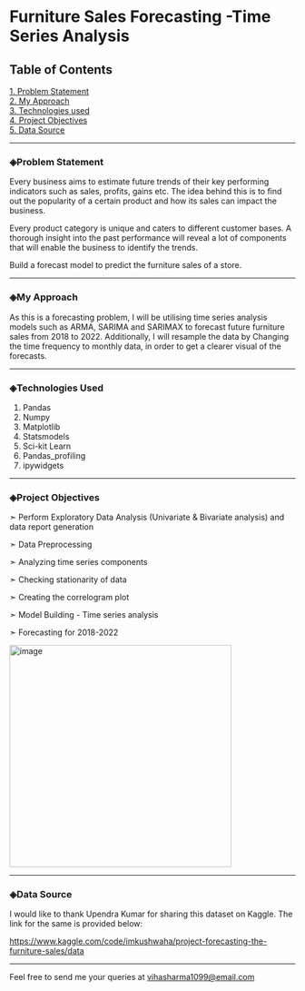 # Furniture Sales Forecasting -Time Series Analysis

## **Table of Contents**

[1. Problem Statement](#problem-statement)   
[2. My Approach](#my-approach)   
[3. Technologies used](#technologies-used)   
[4. Project Objectives](#project-objectives)    
[5. Data Source](#data-source)

---

### ◈Problem Statement

Every business aims to estimate future trends of their key performing indicators such as sales, profits, gains etc. The idea behind this is to find out the popularity of a certain product and how its sales can impact the business.

Every product category is unique and caters to different customer bases. A thorough insight into the past performance will reveal a lot of components that will enable the business to identify the trends. 

Build a forecast model to predict the furniture sales of a store.

---

### ◈My Approach

As this is a forecasting problem, I will be utilising time series analysis models such as ARMA, SARIMA and SARIMAX to forecast future furniture sales from 2018 to 2022. Additionally, I will resample the data by Changing the time frequency to monthly data, in order to get a clearer visual of the forecasts.

---

### ◈Technologies Used

1. Pandas
2. Numpy
3. Matplotlib
4. Statsmodels
5. Sci-kit Learn
6. Pandas_profiling
7. ipywidgets

---

### ◈Project Objectives

➣ Perform Exploratory Data Analysis (Univariate & Bivariate analysis) and data report generation

➣ Data Preprocessing

➣ Analyzing time series components

➣ Checking stationarity of data

➣ Creating the correlogram plot

➣ Model Building - Time series analysis

➣ Forecasting for 2018-2022

<img width="391" alt="image" src="https://user-images.githubusercontent.com/106082126/207387930-a3e60526-8393-4efc-ad64-7772b2a34720.png">

---

### ◈Data Source

I would like to thank Upendra Kumar for sharing this dataset on Kaggle. The link for the same is provided below:

https://www.kaggle.com/code/imkushwaha/project-forecasting-the-furniture-sales/data

---

Feel free to send me your queries at vihasharma1099@email.com
